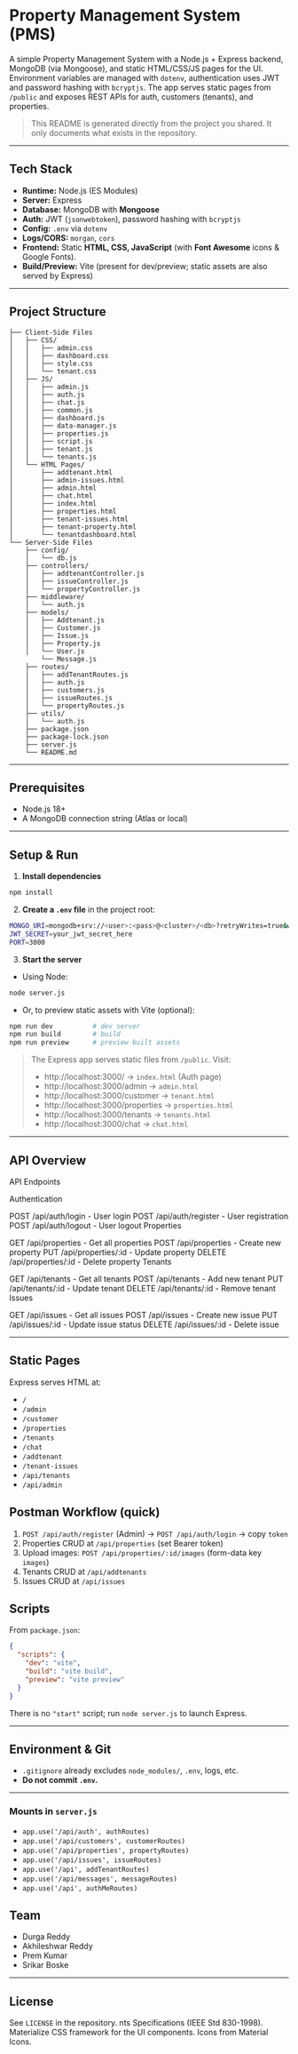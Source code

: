 # Property Management System (PMS)

A simple Property Management System with a Node.js + Express backend, MongoDB (via Mongoose), and static HTML/CSS/JS pages for the UI. Environment variables are managed with `dotenv`, authentication uses JWT and password hashing with `bcryptjs`. The app serves static pages from `/public` and exposes REST APIs for auth, customers (tenants), and properties.

> This README is generated directly from the project you shared. It only documents what exists in the repository.

---

## Tech Stack

- **Runtime:** Node.js (ES Modules)
- **Server:** Express
- **Database:** MongoDB with **Mongoose**
- **Auth:** JWT (`jsonwebtoken`), password hashing with `bcryptjs`
- **Config:** `.env` via `dotenv`
- **Logs/CORS:** `morgan`, `cors`
- **Frontend:** Static **HTML, CSS, JavaScript** (with **Font Awesome** icons & Google Fonts).  
- **Build/Preview:** Vite (present for dev/preview; static assets are also served by Express)



---

## Project Structure

```
├── Client-Side Files
│   ├── CSS/
│   │   ├── admin.css
│   │   ├── dashboard.css
│   │   ├── style.css
│   │   └── tenant.css
│   ├── JS/
│   │   ├── admin.js
│   │   ├── auth.js
│   │   ├── chat.js
│   │   ├── common.js
│   │   ├── dashboard.js
│   │   ├── data-manager.js
│   │   ├── properties.js
│   │   ├── script.js
│   │   ├── tenant.js
│   │   └── tenants.js
│   └── HTML Pages/
│       ├── addtenant.html
│       ├── admin-issues.html
│       ├── admin.html
│       ├── chat.html
│       ├── index.html
│       ├── properties.html
│       ├── tenant-issues.html
│       ├── tenant-property.html
│       └── tenantdashboard.html
└── Server-Side Files
    ├── config/
    │   └── db.js
    ├── controllers/
    │   ├── addtenantController.js
    │   ├── issueController.js
    │   └── propertyController.js
    ├── middleware/
    │   └── auth.js
    ├── models/
    │   ├── Addtenant.js
    │   ├── Customer.js
    │   ├── Issue.js
    │   ├── Property.js
    │   └── User.js
        └── Message.js
    ├── routes/
    │   ├── addTenantRoutes.js
    │   ├── auth.js
    │   ├── customers.js
    │   ├── issueRoutes.js
    │   └── propertyRoutes.js
    ├── utils/
    │   └── auth.js
    ├── package.json
    ├── package-lock.json
    ├── server.js
    └── README.md
```

---

## Prerequisites

- Node.js 18+
- A MongoDB connection string (Atlas or local)

---

## Setup & Run

1) **Install dependencies**
```bash
npm install
```

2) **Create a `.env` file** in the project root:
```bash
MONGO_URI=mongodb+srv://<user>:<pass>@<cluster>/<db>?retryWrites=true&w=majority
JWT_SECRET=your_jwt_secret_here
PORT=3000
```

3) **Start the server**

- Using Node:
```bash
node server.js
```
- Or, to preview static assets with Vite (optional):
```bash
npm run dev          # dev server
npm run build        # build
npm run preview      # preview built assets
```

> The Express app serves static files from `/public`. Visit:  
> - http://localhost:3000/ → `index.html` (Auth page)  
> - http://localhost:3000/admin → `admin.html`  
> - http://localhost:3000/customer → `tenant.html`  
> - http://localhost:3000/properties → `properties.html`  
> - http://localhost:3000/tenants → `tenants.html`  
> - http://localhost:3000/chat → `chat.html`  

---

## API Overview

API Endpoints

Authentication

POST /api/auth/login - User login
POST /api/auth/register - User registration
POST /api/auth/logout - User logout
Properties

GET /api/properties - Get all properties
POST /api/properties - Create new property
PUT /api/properties/:id - Update property
DELETE /api/properties/:id - Delete property
Tenants

GET /api/tenants - Get all tenants
POST /api/tenants - Add new tenant
PUT /api/tenants/:id - Update tenant
DELETE /api/tenants/:id - Remove tenant
Issues

GET /api/issues - Get all issues
POST /api/issues - Create new issue
PUT /api/issues/:id - Update issue status
DELETE /api/issues/:id - Delete issue


---


## Static Pages

Express serves HTML at:
- `/`
- `/admin`
- `/customer`
- `/properties`
- `/tenants`
- `/chat`
- `/addtenant`
- `/tenant-issues`
- `/api/tenants`
- `/api/admin`

## Postman Workflow (quick)

1. `POST /api/auth/register` (Admin) → `POST /api/auth/login` → copy `token`
2. Properties CRUD at `/api/properties` (set Bearer token)
3. Upload images: `POST /api/properties/:id/images` (form-data key `images`)
4. Tenants CRUD at `/api/addtenants`
5. Issues CRUD at `/api/issues`

## Scripts

From `package.json`:
```json
{
  "scripts": {
    "dev": "vite",
    "build": "vite build",
    "preview": "vite preview"
  }
}
```
There is no `"start"` script; run `node server.js` to launch Express.

---

## Environment & Git

- `.gitignore` already excludes `node_modules/`, `.env`, logs, etc.
- **Do not commit `.env`.**

---

### Mounts in `server.js`

- `app.use('/api/auth', authRoutes)`
- `app.use('/api/customers', customerRoutes)`
- `app.use('/api/properties', propertyRoutes)`
- `app.use('/api/issues', issueRoutes)`
- `app.use('/api', addTenantRoutes)`
- `app.use('/api/messages', messageRoutes)`
- `app.use('/api', authMeRoutes)`

## Team

- Durga Reddy
- Akhileshwar Reddy
- Prem Kumar
- Srikar Boske

---

## License

See `LICENSE` in the repository.
nts Specifications (IEEE Std 830-1998).
Materialize CSS framework for the UI components.
Icons from Material Icons.
